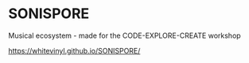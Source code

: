 # SONISPORE
Musical ecosystem - made for the CODE-EXPLORE-CREATE workshop

https://whitevinyl.github.io/SONISPORE/

